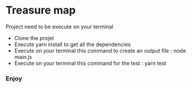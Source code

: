 # Treasure map

Project need to be execute on your terminal
- Clone the projet
- Execute yarn install to get all the dependencies
- Execute on your terminal this command to create an output file : node main.js
- Execute on your terminal this command for the test :  yarn test

### Enjoy